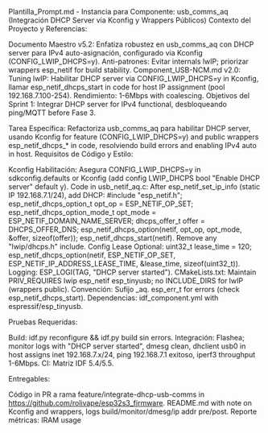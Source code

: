 Plantilla_Prompt.md - Instancia para Componente: usb_comms_aq (Integración DHCP Server via Kconfig y Wrappers Públicos)
Contexto del Proyecto y Referencias:

Documento Maestro v5.2: Enfatiza robustez en usb_comms_aq con DHCP server para IPv4 auto-asignación, configurado via Kconfig (CONFIG_LWIP_DHCPS=y). Anti-patrones: Evitar internals lwIP; priorizar wrappers esp_netif for build stability.
Component_USB-NCM.md v2.0: Tuning lwIP: Habilitar DHCP server via CONFIG_LWIP_DHCPS=y in Kconfig, llamar esp_netif_dhcps_start in code for host IP assignment (pool 192.168.7.100-254). Rendimiento: 1-6Mbps with coalescing.
Objetivos del Sprint 1: Integrar DHCP server for IPv4 functional, desbloqueando ping/MQTT before Fase 3.

Tarea Específica:
Refactoriza usb_comms_aq para habilitar DHCP server, usando Kconfig for feature (CONFIG_LWIP_DHCPS=y) and public wrappers esp_netif_dhcps_* in code, resolviendo build errors and enabling IPv4 auto in host.
Requisitos de Código y Estilo:

Kconfig Habilitación: Asegura CONFIG_LWIP_DHCPS=y in sdkconfig.defaults or Kconfig (add config LWIP_DHCPS bool "Enable DHCP server" default y).
Code in usb_netif_aq.c: After esp_netif_set_ip_info (static IP 192.168.7.1/24), add DHCP: #include "esp_netif.h"; esp_netif_dhcps_option_t opt_op = ESP_NETIF_OP_SET; esp_netif_dhcps_option_mode_t opt_mode = ESP_NETIF_DOMAIN_NAME_SERVER; dhcps_offer_t offer = DHCPS_OFFER_DNS; esp_netif_dhcps_option(netif, opt_op, opt_mode, &offer, sizeof(offer)); esp_netif_dhcps_start(netif). Remove any "lwip/dhcps.h" include.
Config Lease Optional: uint32_t lease_time = 120; esp_netif_dhcps_option(netif, ESP_NETIF_OP_SET, ESP_NETIF_IP_ADDRESS_LEASE_TIME, &lease_time, sizeof(uint32_t)).
Logging: ESP_LOGI(TAG, "DHCP server started").
CMakeLists.txt: Maintain PRIV_REQUIRES lwip esp_netif esp_tinyusb; no INCLUDE_DIRS for lwIP (wrappers public).
Convención: Sufijo _aq. esp_err_t for errors (check esp_netif_dhcps_start).
Dependencias: idf_component.yml with espressif/esp_tinyusb.

Pruebas Requeridas:

Build: idf.py reconfigure && idf.py build sin errors.
Integración: Flashea; monitor logs with "DHCP server started", dmesg clean, dhclient usb0 in host assigns inet 192.168.7.x/24, ping 192.168.7.1 exitoso, iperf3 throughput 1-6Mbps.
CI: Matriz IDF 5.4/5.5.

Entregables:

Código in PR a rama feature/integrate-dhcp-usb-comms in https://github.com/rolivape/esp32s3_firmware.
README.md with note on Kconfig and wrappers, logs build/monitor/dmesg/ip addr pre/post.
Reporte métricas: IRAM usage